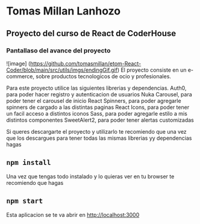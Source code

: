 # Tomas Millan Lanhozo

## Proyecto del curso de React de CoderHouse

### Pantallaso del avance del proyecto
![image] (https://github.com/tomasmillan/etom-React-Coder/blob/main/src/utils/imgs/endingGif.gif)
El proyecto consiste en un e-commerce, sobre productos tecnologicos de ocio y profesionales.

Para este proyecto utilice las siguientes librerias y dependencias.
Auth0, para poder hacer registro y autenticacion de usuarios
Nuka Carousel, para poder tener el carousel de inicio
React Spinners, para poder agregarle spinners de cargado a las distintas paginas
React Icons, para poder tener un facil acceso a distintos iconos
Sass, para poder agregarle estilo a mis distintos componentes
SweetAlert2, para poder tener alertas customizadas

Si queres descargarte el proyecto y utilizarlo te recomiendo que una vez que los descargues para tener todas las mismas librerias yy dependencias hagas

## `npm install`

Una vez que tengas todo instalado y lo quieras ver en tu browser te recomiendo que hagas

## `npm start`

Esta aplicacion se te va abrir en [http://localhost:3000](http://localhost:3000)
